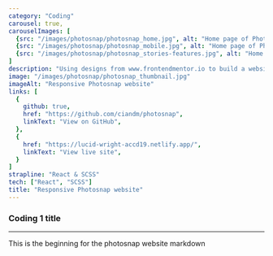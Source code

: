 ```yaml
---
category: "Coding"
carousel: true,
carouselImages: [
  {src: "/images/photosnap/photosnap_home.jpg", alt: "Home page of Photosnap"},
  {src: "/images/photosnap/photosnap_mobile.jpg", alt: "Home page of Photosnap"},
  {src: "/images/photosnap/photosnap_stories-features.jpg", alt: "Home page of Photosnap"},
]
description: "Using designs from www.frontendmentor.io to build a website for a fictional landing page, for a platform called Photosnap, which makes it easy to share for photographers to share their photos and connect with others. It included the strong use of imagery throughout, with a full-width design implemented that really helps showcase images.\nHello"
image: "/images/photosnap/photosnap_thumbnail.jpg"
imageAlt: "Responsive Photosnap website"
links: [
  {
    github: true,
    href: "https://github.com/ciandm/photosnap",
    linkText: "View on GitHub",
  },
  {
    href: "https://lucid-wright-accd19.netlify.app/",
    linkText: "View live site",
  }
]
strapline: "React & SCSS"
tech: ["React", "SCSS"]
title: "Responsive Photosnap website"
---
```


### Coding 1 title

---

This is the beginning for the photosnap website markdown